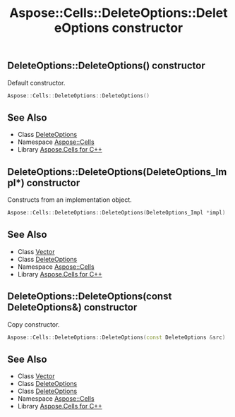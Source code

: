 ﻿---
title: Aspose::Cells::DeleteOptions::DeleteOptions constructor
linktitle: DeleteOptions
second_title: Aspose.Cells for C++ API Reference
description: 'Aspose::Cells::DeleteOptions::DeleteOptions constructor. Default constructor in C++.'
type: docs
weight: 100
url: /cpp/aspose.cells/deleteoptions/deleteoptions/
---
## DeleteOptions::DeleteOptions() constructor


Default constructor.

```cpp
Aspose::Cells::DeleteOptions::DeleteOptions()
```

## See Also

* Class [DeleteOptions](../)
* Namespace [Aspose::Cells](../../)
* Library [Aspose.Cells for C++](../../../)
## DeleteOptions::DeleteOptions(DeleteOptions_Impl*) constructor


Constructs from an implementation object.

```cpp
Aspose::Cells::DeleteOptions::DeleteOptions(DeleteOptions_Impl *impl)
```

## See Also

* Class [Vector](../../vector/)
* Class [DeleteOptions](../)
* Namespace [Aspose::Cells](../../)
* Library [Aspose.Cells for C++](../../../)
## DeleteOptions::DeleteOptions(const DeleteOptions\&) constructor


Copy constructor.

```cpp
Aspose::Cells::DeleteOptions::DeleteOptions(const DeleteOptions &src)
```

## See Also

* Class [Vector](../../vector/)
* Class [DeleteOptions](../)
* Class [DeleteOptions](../)
* Namespace [Aspose::Cells](../../)
* Library [Aspose.Cells for C++](../../../)

